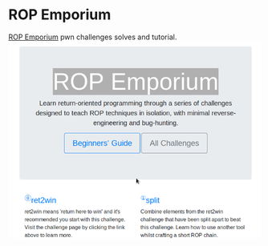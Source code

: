 # ROP Emporium

[ROP Emporium](https://ropemporium.com/) pwn challenges solves and tutorial.
![Rop emporium main page](https://raw.githubusercontent.com/l0x539/CTFs-writeups/master/ropemporium/ropemporium.png)
